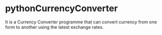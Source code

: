 # pythonCurrencyConverter
It is a Currency Converter programme
that can convert currency
from one form to another using the latest
exchange rates.
